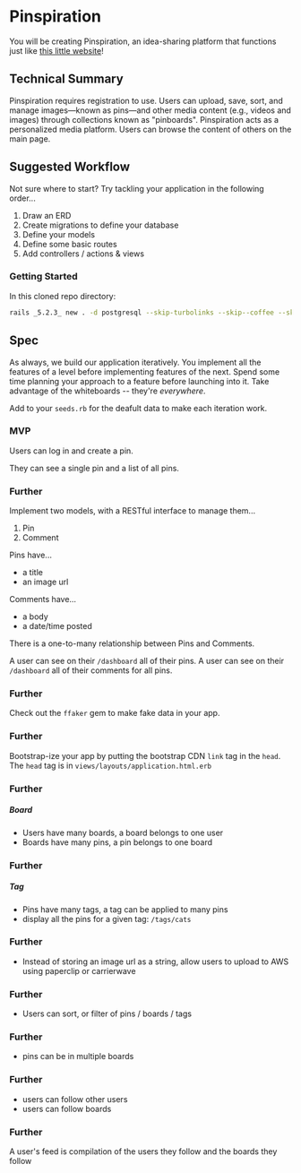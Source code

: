 # Pinspiration

You will be creating Pinspiration, an idea-sharing platform that functions just like [this little website](https://www.pinterest.com/)!

## Technical Summary

Pinspiration requires registration to use. Users can upload, save, sort, and manage images—known as pins—and other media content (e.g., videos and images) through collections known as "pinboards". Pinspiration acts as a personalized media platform. Users can browse the content of others on the main page.

## Suggested Workflow

Not sure where to start? Try tackling your application in the following order...
  1. Draw an ERD
  2. Create migrations to define your database
  3. Define your models
  4. Define some basic routes
  5. Add controllers / actions & views

### Getting Started

In this cloned repo directory:

```bash
rails _5.2.3_ new . -d postgresql --skip-turbolinks --skip--coffee --skip-git
```
## Spec

As always, we build our application iteratively. You implement all the features of a level before implementing features of the next. Spend some time planning your approach to a feature before launching into it. Take advantage of the whiteboards -- they're _everywhere_.

Add to your `seeds.rb` for the deafult data to make each iteration work.

### MVP
Users can log in and create a pin.

They can see a single pin and a list of all pins.

### Further

Implement two models, with a RESTful interface to manage them...  
  1. Pin  
  2. Comment

Pins have...
- a title
- an image url

Comments have...
- a body
- a date/time posted

There is a one-to-many relationship between Pins and Comments.

A user can see on their `/dashboard` all of their pins.
A user can see on their `/dashboard` all of their comments for all pins.

### Further
Check out the `ffaker` gem to make fake data in your app.

### Further
Bootstrap-ize your app by putting the bootstrap CDN `link` tag in the `head`. The `head` tag is in `views/layouts/application.html.erb`

### Further

##### Board

- Users have many boards, a board belongs to one user
- Boards have many pins, a pin belongs to one board

### Further

##### Tag

- Pins have many tags, a tag can be applied to many pins
- display all the pins for a given tag: `/tags/cats`

### Further

* Instead of storing an image url as a string, allow users to upload to AWS using
paperclip or carrierwave

### Further
* Users can sort, or filter of pins / boards / tags

### Further
- pins can be in multiple boards

### Further

- users can follow other users
- users can follow boards

### Further
A user's feed is compilation of the users they follow and the boards they follow

